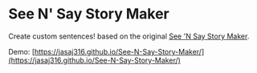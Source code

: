 # See N' Say Story Maker
Create custom sentences! based on the original [See 'N Say Story Maker](https://artsandculture.google.com/asset/electronic-toy-see-n-say-story-maker-mattel-inc/7QEfY8Be4wnaOA?hl=en).

Demo: [https://jasaj316.github.io/See-N-Say-Story-Maker/](https://jasaj316.github.io/See-N-Say-Story-Maker/)

